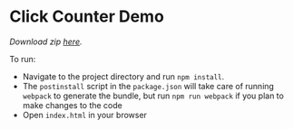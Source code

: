 # Click Counter Demo

*Download zip [here][demo-raw].*

To run:
* Navigate to the project directory and run `npm install`.
* The `postinstall` script in the `package.json` will take care of
  running `webpack` to generate the bundle, but run `npm run webpack` if you
  plan to make changes to the code
* Open `index.html` in your browser

[demo-raw]: http://assets.aaonline.io/fullstack/react/demos/click-counter.zip
